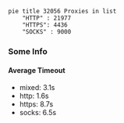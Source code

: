 
```mermaid
pie title 32056 Proxies in list
    "HTTP" : 21977
    "HTTPS": 4436
    "SOCKS" : 9000
```

### Some Info
#### Average Timeout

- mixed: 3.1s
- http: 1.6s
- https: 8.7s
- socks: 6.5s